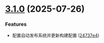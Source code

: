 # [3.1.0](https://github.com/mudssky/highlight-keywords/compare/v3.0.0...v3.1.0) (2025-07-26)


### Features

* 配置自动发布系统并更新构建配置 ([24737e4](https://github.com/mudssky/highlight-keywords/commit/24737e46824afba38a5e9042fe2efdbc462d789b))

